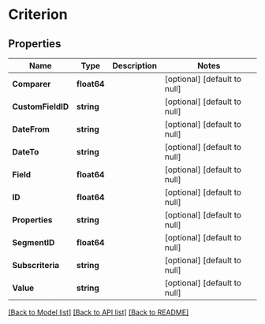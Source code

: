 # Criterion

## Properties
Name | Type | Description | Notes
------------ | ------------- | ------------- | -------------
**Comparer** | **float64** |  | [optional] [default to null]
**CustomFieldID** | **string** |  | [optional] [default to null]
**DateFrom** | **string** |  | [optional] [default to null]
**DateTo** | **string** |  | [optional] [default to null]
**Field** | **float64** |  | [optional] [default to null]
**ID** | **float64** |  | [optional] [default to null]
**Properties** | **string** |  | [optional] [default to null]
**SegmentID** | **float64** |  | [optional] [default to null]
**Subscriteria** | **string** |  | [optional] [default to null]
**Value** | **string** |  | [optional] [default to null]

[[Back to Model list]](../README.md#documentation-for-models) [[Back to API list]](../README.md#documentation-for-api-endpoints) [[Back to README]](../README.md)


